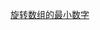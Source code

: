 [旋转数组的最小数字](https://github.com/awesometime/learn-git/blob/master/LeetCode/Binary%20Search/0033._search_in_rotated_sorted_array.md)
